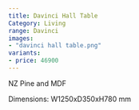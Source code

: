 ```yaml
---
title: Davinci Hall Table
Category: Living
range: Davinci
images:
- "davinci hall table.png"
variants:
- price: 46900
---
```

NZ Pine and MDF 

Dimensions:
W1250xD350xH780 mm